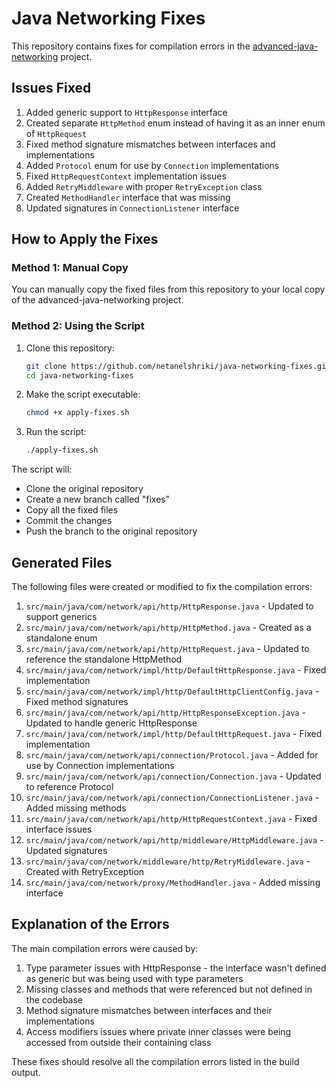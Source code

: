 # Java Networking Fixes

This repository contains fixes for compilation errors in the [advanced-java-networking](https://github.com/netanelshriki/advanced-java-networking) project.

## Issues Fixed

1. Added generic support to `HttpResponse` interface
2. Created separate `HttpMethod` enum instead of having it as an inner enum of `HttpRequest`
3. Fixed method signature mismatches between interfaces and implementations
4. Added `Protocol` enum for use by `Connection` implementations
5. Fixed `HttpRequestContext` implementation issues
6. Added `RetryMiddleware` with proper `RetryException` class
7. Created `MethodHandler` interface that was missing
8. Updated signatures in `ConnectionListener` interface

## How to Apply the Fixes

### Method 1: Manual Copy

You can manually copy the fixed files from this repository to your local copy of the advanced-java-networking project.

### Method 2: Using the Script

1. Clone this repository:
   ```bash
   git clone https://github.com/netanelshriki/java-networking-fixes.git
   cd java-networking-fixes
   ```

2. Make the script executable:
   ```bash
   chmod +x apply-fixes.sh
   ```

3. Run the script:
   ```bash
   ./apply-fixes.sh
   ```

The script will:
- Clone the original repository
- Create a new branch called "fixes"
- Copy all the fixed files
- Commit the changes
- Push the branch to the original repository

## Generated Files

The following files were created or modified to fix the compilation errors:

1. `src/main/java/com/network/api/http/HttpResponse.java` - Updated to support generics
2. `src/main/java/com/network/api/http/HttpMethod.java` - Created as a standalone enum
3. `src/main/java/com/network/api/http/HttpRequest.java` - Updated to reference the standalone HttpMethod
4. `src/main/java/com/network/impl/http/DefaultHttpResponse.java` - Fixed implementation
5. `src/main/java/com/network/impl/http/DefaultHttpClientConfig.java` - Fixed method signatures
6. `src/main/java/com/network/api/http/HttpResponseException.java` - Updated to handle generic HttpResponse
7. `src/main/java/com/network/impl/http/DefaultHttpRequest.java` - Fixed implementation
8. `src/main/java/com/network/api/connection/Protocol.java` - Added for use by Connection implementations
9. `src/main/java/com/network/api/connection/Connection.java` - Updated to reference Protocol
10. `src/main/java/com/network/api/connection/ConnectionListener.java` - Added missing methods
11. `src/main/java/com/network/api/http/HttpRequestContext.java` - Fixed interface issues
12. `src/main/java/com/network/api/http/middleware/HttpMiddleware.java` - Updated signatures
13. `src/main/java/com/network/middleware/http/RetryMiddleware.java` - Created with RetryException
14. `src/main/java/com/network/proxy/MethodHandler.java` - Added missing interface

## Explanation of the Errors

The main compilation errors were caused by:

1. Type parameter issues with HttpResponse - the interface wasn't defined as generic but was being used with type parameters
2. Missing classes and methods that were referenced but not defined in the codebase
3. Method signature mismatches between interfaces and their implementations
4. Access modifiers issues where private inner classes were being accessed from outside their containing class

These fixes should resolve all the compilation errors listed in the build output.
